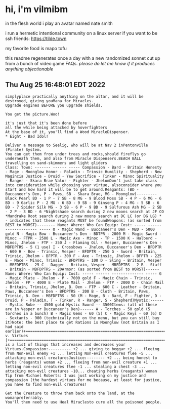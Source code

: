 # hi, i'm vilmibm

in the flesh world i play an avatar named nate smith

i run a hermetic intentional community on a linux server if you want to be ssh friends: https://tilde.town

my favorite food is mapo tofu

this readme regenerates once a day with a new randomized sonnet cut up from a bunch of video game FAQs.
_please do let me know if it produces anything objectionable_

## Thu Aug 25 16:48:01 EDT 2022

    simplyplace practically anything on the altar, and it will be destroyed, giving youMana for Miracles.
    Upgrade engines BEFORE you upgrade shields.
    
    You get the picture.Woo!
    
    it's just that it's been done before
    all the while being attacked by hoverfighters
    At the base of it, you'll find a Wood MiracleDispenser.
    * Eight - Bad Idol!
    
    Deliver a message to Seelig, who will be at Nav 2 inPentonville (Pirate) System.
    You can get them from under trees and rocks,should fireflys go underneath them, and also from Miracle Dispensers.BEACH BALL
    travelling on sand-skimmers and light gliders
    Class: Town: ------- ------ ----- Compassion - Bard - Britain Honesty - Mage - Moonglow Honor - Paladin - Trinsic Humility - Shepherd - New Magincia Justice - Druid - Yew Sacrifice - Tinker - Minoc Spirituality - Ranger - Skara Brae Valor - Fighter - JhelomDon't just take class into consideration while choosing your virtue, alsoconsider where you start and how hard it will be to get around.Reagants: (BD - Buccaneer's Den, P - Paws, SB - Skara Brae, MG - Moonglow)--------- Black Pearl BD - 1 P - 7 SB - 8 MG - 9 Blood Moss SB - 4 P - 6 MG - 6 BD - 9 Garlic P - 2 MG - 6 BD - 9 SB - 9 Ginseng P - 4 MG - 5 SB - 6 BD - 7 Spider Silk MG - 3 SB - 6 P - 9 BD - 9 Sulfurous Ash MG - 2 SB - 2 P - 3 BD - 6 *Nightshade search during 2 new moons search at JF CO *Mandrake Root search during 2 new moons search at DC LC (or DG LG) * - indicates that these reagants MUST be foundWeapons: (as sorted from BEST to WORST)-------- Name: Where: Who Can Equip: Cost: ----- ------ -------------- ----- O - Magic Wand - Buccaneer's Den - MBD - 5000 gold N - Magic Bow - Buccaneer's Den - BDTPR - 2000 M - Magic Sword - Minoc - FTPR - 2500 L - Magic Axe - Minoc - TP - 1500 K - Halberd - Minoc, Jhelom - FTP - 350 J - Flaming Oil - Vesper, Buccaneer's Den - MBFDPTRS - 5 (1 use) I - Crossbows - Jhelom, Buccaneer's Den - BFDPTR - 600 H - Bow - Trinsic, Vesper - BFDPTR - 250 G - Sword - Britain, Trinsic, Jhelom - BFPTR - 300 F - Axe - Trinsic, Jhelom - BFPTR - 225 E - Mace - Minoc, Trinsic - BFDPTRS - 100 D - Sling - Britain, Vesper - MBFDPTRS - 25 C - Dagger - Britain, Vesper - MBFDPTRS - 2 B - Staff - Britain - MBFDPTRS - 20Armor: (as sorted from BEST to WORST)------ Name: Where: Who Can Equip: Cost: ----- ------ -------------- ----- G - Magic Plate - Jhelom - P - 7000 gold F - Magic Chain - Trinsic, Jhelom - FP - 4000 E - Plate Mail - Jhelom - FTP - 2000 D - Chain Mail - Britain, Trinsic, Jhelom, B. Den - FTP - 600 C - Leather - Britain, Paws, Buccaneer's Den - BFDPTRS - 200 B - Cloth - Britain, Paws, Trinsic, B. Den - MBFDPTRS - 50 (M - Mage, B - Bard, F - Fighter, D - Druid, P - Paladin, T - Tinker, R - Ranger, S - Shepherd)Mystic:------- Mystic Robe -- 4500 gold Mystic Sword -- 3500Items: (all of these are in Vesper or Buccaneer's Den)------ A - Torches - 50 gold (5 torches in a bunch) B - Magic Gems - 60 (5) C - Magic Keys - 60 (6) D - Sextants - 900 (technically not on the menu, but you can still buy it)Note: the best place to get Rations is Moonglow (not Britain as I had said earlier)+=============================================================================+| v. Virtues |+=============================================================================+Here is a list of things that increases and decreases your Virtues.Compassion:---------- +2 ... giving to beggar +2 ... fleeing from Non-evil enemy +1 ... letting Non-evil creatures flee -5 ... attacking non-evil creaturesJustice:-------- +2 ... being honest to herbs (reagants) woman +2 ... fleeing from non-evil creature +1 ... letting non-evil creatures flee -1 ... stealing a chest -3 ... attacking non-evil creatures -10... cheating herbs (reagants) woman Tip from Michael Roberts: I was just working on my justice and compassion (the hardest virtues for me because, at least for justice, you have to find non-evil creatures!
    
    Get the Creature to throw them back onto the land, at the womanpreferrably.
    You'll then need to use Heal Miraclesto cure all the poisoned people.
